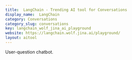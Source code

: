 ```yaml
---
title:  LangChain - Trending AI tool for Conversations
display_name:  LangChain
category: Conversations
category_slug: conversations
key: langchain_wolf_jina_ai_playground
website: https://langchain.wolf.jina.ai/playground/
layout: aitool
---
```


User-question chatbot.
